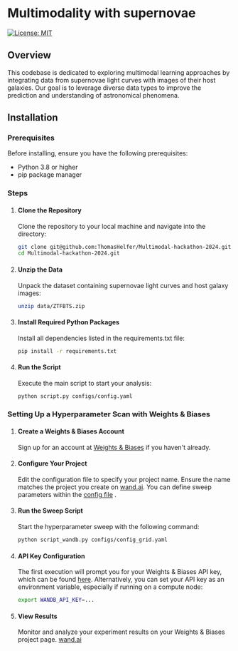 # Multimodality with supernovae 

[![License: MIT](https://img.shields.io/badge/License-MIT-red.svg)](https://opensource.org/licenses/MIT)


## Overview
This codebase is dedicated to exploring multimodal learning approaches by integrating data from supernovae light curves with images of their host galaxies. Our goal is to leverage diverse data types to improve the prediction and understanding of astronomical phenomena.

## Installation

### Prerequisites
Before installing, ensure you have the following prerequisites:
- Python 3.8 or higher
- pip package manager

### Steps
1. #### Clone the Repository
   Clone the repository to your local machine and navigate into the directory:
   ```bash
   git clone git@github.com:ThomasHelfer/Multimodal-hackathon-2024.git
   cd Multimodal-hackathon-2024.git
   ```

2. #### Unzip the Data
   Unpack the dataset containing supernovae light curves and host galaxy images:
   ```bash
   unzip data/ZTFBTS.zip  
   ```

3. #### Install Required Python Packages
   Install all dependencies listed in the requirements.txt file:
   ```bash
   pip install -r requirements.txt 
   ```

4. #### Run the Script
   Execute the main script to start your analysis:
   ```bash
   python script.py configs/config.yaml
   ```
   
### Setting Up a Hyperparameter Scan with Weights & Biases

1. #### Create a Weights & Biases Account
   Sign up for an account at [Weights & Biases]((https://wandb.ai)) if you haven't already.
2. #### Configure Your Project
   Edit the configuration file to specify your project name. Ensure the name matches the project you create on [wand.ai](https://wandb.a). You can define sweep parameters within the [config file](https://github.com/ThomasHelfer/Multimodal-hackathon-2024/blob/main/configs/config_grid.yaml) .
3. #### Run the Sweep Script
   Start the hyperparameter sweep with the following command:
   ```bash
   python script_wandb.py configs/config_grid.yaml 
   ```
4. #### API Key Configuration
   The first execution will prompt you for your Weights & Biases API key, which can be found [here]([https://wandb.ai](https://wandb.ai/authorize)https://wandb.ai/authorize). 
 Alternatively, you can set your API key as an environment variable, especially if running on a compute node:
      ```bash
   export WANDB_API_KEY=...
   ```
5. #### View Results
   Monitor and analyze your experiment results on your Weights & Biases project page. [wand.ai](https://wandb.ai)
